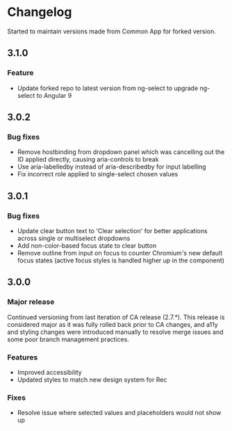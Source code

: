 # Changelog

Started to maintain versions made from Common App for forked version.

## 3.1.0

### Feature

- Update forked repo to latest version from ng-select to upgrade ng-select to Angular 9

## 3.0.2

### Bug fixes

- Remove hostbinding from dropdown panel which was cancelling out the ID applied directly, causing aria-controls to break
- Use aria-labelledby instead of aria-describedby for input labelling
- Fix incorrect role applied to single-select chosen values

## 3.0.1

### Bug fixes

- Update clear button text to 'Clear selection' for better applications across single or multiselect dropdowns
- Add non-color-based focus state to clear button
- Remove outline from input on focus to counter Chromium's new default focus states (active focus styles is handled higher up in the component)

## 3.0.0

### Major release

Continued versioning from last iteration of CA release (2.7.*). This release is considered major as it was fully rolled back prior to CA changes, and a11y and styling changes were introduced manually to resolve merge issues and some poor branch management practices.

### Features

- Improved accessibility
- Updated styles to match new design system for Rec

### Fixes

- Resolve issue where selected values and placeholders would not show up
